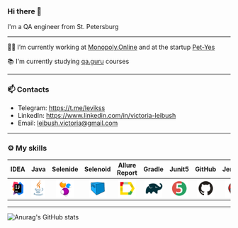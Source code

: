 ### Hi there 👋

I'm a QA engineer from St. Petersburg
___

:woman_office_worker: I’m currently working at [Monopoly.Online](https://monopoly.ru/) and at the startup [Pet-Yes](https://pet-yes.com/) 

:books: I'm currently studying [qa.guru](https://qa.guru/) courses
___

### :mailbox: Contacts
- Telegram: https://t.me/levikss
- LinkedIn: https://www.linkedin.com/in/victoria-leibush
- Email: leibush.victoria@gmail.com
___

### :gear: My skills

| IDEA | Java | Selenide | Selenoid | Allure Report | Gradle | Junit5 | GitHub | Jenkins | Allure TO | Jira |
|:--------:|:-------------:|:---------:|:-------:|:----:|:------:|:----:|:----:|:------:|:------:|:--------:|
| <img src="images/Intelij_IDEA.svg" width="40" height="40"> | <img src="images/JAVA.svg" width="40" height="40"> | <img src="images/Selenide.svg" width="40" height="40"> | <img src="images/Selenoid.svg" width="40" height="40"> | <img src="images/Allure_Report.svg" width="40" height="40"> | <img src="images/Gradle.svg" width="40" height="40"> | <img src="images/Junit5.svg" width="40" height="40"> | <img src="images/GitHub.svg" width="40" height="40"> | <img src="images/Jenkins.svg" width="40" height="40"> | <img src="images/Allure_TO.svg" width="40" height="40"> | <img src="images/Jira.svg" width="40" height="40"> |
___

![Anurag's GitHub stats](https://github-readme-stats.vercel.app/api?username=LeibushVictoria&show_icons=true&theme=github_dark)

